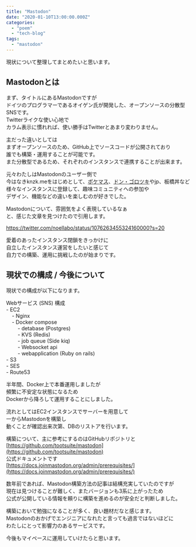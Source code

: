 ```yaml
---
title: "Mastodon"
date: "2020-01-10T13:00:00.000Z"
categories: 
  - "poem"
  - "tech-blog"
tags: 
  - "mastodon"
---
```


現状について整理してまとめたいと思います。

## Mastodonとは

まず、タイトルにあるMastodonですが  
ドイツのプログラマーであるオイゲン氏が開発した、オープンソースの分散型SNSです。  
Twitterライクな使い心地で  
カラム表示に慣れれば、使い勝手はTwitterとあまり変わりません。

主だった違いとしては  
まずオープンソースのため、GitHub上でソースコードが公開されており  
誰でも構築・運用することが可能です。  
また分散型であるため、それぞれのインスタンスで連携することが出来ます。

元々わたしはMastodonのユーザー側で  
今はなきknzk.meをはじめとして、[ポケマス](https://pokemon.mastportal.info/about)、[ドン・ゴロツキ](https://gorone.xyz/about)やjp、板橋丼など  
様々なインスタンスに登録して、趣味コミュニティへの参加や  
デザイン、機能などの違いを楽しむのが好きでした。

Mastodonについて、雰囲気をよく表現しているなぁ  
と、感じた文章を見つけたので引用します。

https://twitter.com/noellabo/status/1076263455324160000?s=20

愛着のあったインスタンス閉鎖をきっかけに  
自立したインスタンス運営をしたいと感じて  
自力での構築、運用に挑戦したのが始まりです。

## 現状での構成 / 今後について

現状での構成が以下になります。

Webサービス (SNS) 構成  
\- EC2  
    - Nginx  
    - Docker compose  
        - detabase (Postgres)  
        - KVS (Redis)  
        - job queue (Side kiq)  
        - Websocket api  
        - webapplication (Ruby on rails)  
\- S3  
\- SES  
\- Route53

半年間、Docker上で本番運用しましたが  
頻繁に不安定な状態になるため  
Dockerから降ろして運用することにしました。

流れとしてはEC2インスタンスでサーバーを用意して  
一からMastodonを構築し  
動くことが確認出来次第、DBのリストアを行います。

構築について、主に参考にするのはGitHubリポジトリと[https://github.com/tootsuite/mastodon](https://github.com/tootsuite/mastodon)  
公式ドキュメントです  
[https://docs.joinmastodon.org/admin/prerequisites/](https://docs.joinmastodon.org/admin/prerequisites/)

数年前であれば、Mastodon構築方法の記事は結構充実していたのですが  
現在は見つけることが難しく、またバージョンも3系に上がったため  
公式が公開している情報を頼りに構築を進めるのが安全だと判断しました。

構築において勉強になることが多く、良い題材だなと感じます。  
Mastodonのおかげでエンジニアになれたと言っても過言ではないほどに  
わたしにとって影響力のあるサービスです。

今後もマイペースに運用していけたらと思います。
